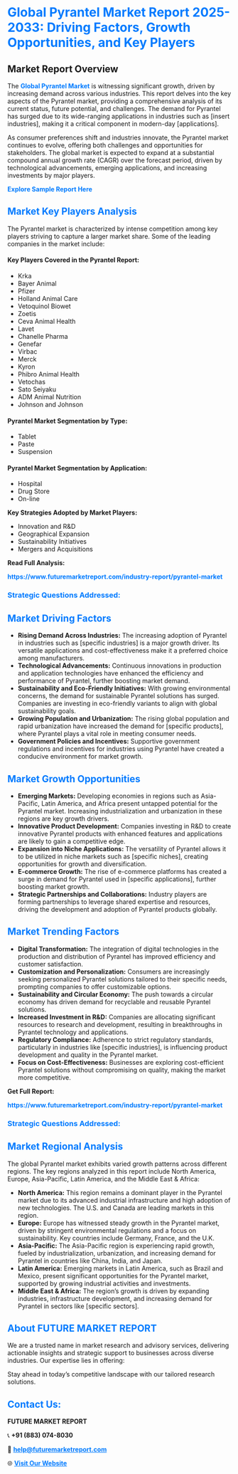 <h1 style="color: #007BFF;">Global Pyrantel Market Report 2025-2033: Driving Factors, Growth Opportunities, and Key Players</h1>

<section id="overview">
<h2>Market Report Overview</h2>
<p>The <a href="https://www.futuremarketreport.com/industry-report/pyrantel-market" style="color: #007BFF; text-decoration: none;"><strong>Global Pyrantel Market</strong></a> is witnessing significant growth, driven by increasing demand across various industries. This report delves into the key aspects of the Pyrantel market, providing a comprehensive analysis of its current status, future potential, and challenges. The demand for Pyrantel has surged due to its wide-ranging applications in industries such as [insert industries], making it a critical component in modern-day [applications].</p>
<p>As consumer preferences shift and industries innovate, the Pyrantel market continues to evolve, offering both challenges and opportunities for stakeholders. The global market is expected to expand at a substantial compound annual growth rate (CAGR) over the forecast period, driven by technological advancements, emerging applications, and increasing investments by major players.</p>
</section>

<section id="overview">
<p><a href="https://www.futuremarketreport.com/request-sample/reportId=77938" style="color: #007BFF; text-decoration: none;"><strong>Explore Sample Report Here</strong></a></p>
</section>

<section id="key-players">
<h2 style="color: #007BFF;">Market Key Players Analysis</h2>
<p>The Pyrantel market is characterized by intense competition among key players striving to capture a larger market share. Some of the leading companies in the market include:</p>
<h4>Key Players Covered in the Pyrantel Report:</h4>
<ul><li>Krka</li><li>Bayer Animal</li><li>Pfizer</li><li>Holland Animal Care</li><li>Vetoquinol Biowet</li><li>Zoetis</li><li>Ceva Animal Health</li><li>Lavet</li><li>Chanelle Pharma</li><li>Genefar</li><li>Virbac</li><li>Merck</li><li>Kyron</li><li>Phibro Animal Health</li><li>Vetochas</li><li>Sato Seiyaku</li><li>ADM Animal Nutrition</li><li>Johnson and Johnson</li></ul>
<h4>Pyrantel Market Segmentation by Type:</h4>
<ul><li>Tablet</li><li>Paste</li><li>Suspension</li></ul>

<h4>Pyrantel Market Segmentation by Application:</h4>
<ul><li>Hospital</li><li>Drug Store</li><li>On-line</li></ul>
<p><strong>Key Strategies Adopted by Market Players:</strong></p>
<ul>
<li>Innovation and R&D</li>
<li>Geographical Expansion</li>
<li>Sustainability Initiatives</li>
<li>Mergers and Acquisitions</li>
</ul>
</section>

<section>
<p><strong>Read Full Analysis: </strong></p><a href="https://www.futuremarketreport.com/industry-report/pyrantel-market" style="color: #007BFF; text-decoration: none;"><strong>https://www.futuremarketreport.com/industry-report/pyrantel-market</strong></a>
<h3 style="color: #007BFF;">Strategic Questions Addressed:</h3>
</section>

<section id="driving-factors">
<h2 style="color: #007BFF;">Market Driving Factors</h2>
<ul>
<li><strong>Rising Demand Across Industries:</strong> The increasing adoption of Pyrantel in industries such as [specific industries] is a major growth driver. Its versatile applications and cost-effectiveness make it a preferred choice among manufacturers.</li>
<li><strong>Technological Advancements:</strong> Continuous innovations in production and application technologies have enhanced the efficiency and performance of Pyrantel, further boosting market demand.</li>
<li><strong>Sustainability and Eco-Friendly Initiatives:</strong> With growing environmental concerns, the demand for sustainable Pyrantel solutions has surged. Companies are investing in eco-friendly variants to align with global sustainability goals.</li>
<li><strong>Growing Population and Urbanization:</strong> The rising global population and rapid urbanization have increased the demand for [specific products], where Pyrantel plays a vital role in meeting consumer needs.</li>
<li><strong>Government Policies and Incentives:</strong> Supportive government regulations and incentives for industries using Pyrantel have created a conducive environment for market growth.</li>
</ul>
</section>

<section id="growth-opportunities">
<h2 style="color: #007BFF;">Market Growth Opportunities</h2>
<ul>
<li><strong>Emerging Markets:</strong> Developing economies in regions such as Asia-Pacific, Latin America, and Africa present untapped potential for the Pyrantel market. Increasing industrialization and urbanization in these regions are key growth drivers.</li>
<li><strong>Innovative Product Development:</strong> Companies investing in R&D to create innovative Pyrantel products with enhanced features and applications are likely to gain a competitive edge.</li>
<li><strong>Expansion into Niche Applications:</strong> The versatility of Pyrantel allows it to be utilized in niche markets such as [specific niches], creating opportunities for growth and diversification.</li>
<li><strong>E-commerce Growth:</strong> The rise of e-commerce platforms has created a surge in demand for Pyrantel used in [specific applications], further boosting market growth.</li>
<li><strong>Strategic Partnerships and Collaborations:</strong> Industry players are forming partnerships to leverage shared expertise and resources, driving the development and adoption of Pyrantel products globally.</li>
</ul>
</section>

<section id="trending-factors">
<h2 style="color: #007BFF;">Market Trending Factors</h2>
<ul>
<li><strong>Digital Transformation:</strong> The integration of digital technologies in the production and distribution of Pyrantel has improved efficiency and customer satisfaction.</li>
<li><strong>Customization and Personalization:</strong> Consumers are increasingly seeking personalized Pyrantel solutions tailored to their specific needs, prompting companies to offer customizable options.</li>
<li><strong>Sustainability and Circular Economy:</strong> The push towards a circular economy has driven demand for recyclable and reusable Pyrantel solutions.</li>
<li><strong>Increased Investment in R&D:</strong> Companies are allocating significant resources to research and development, resulting in breakthroughs in Pyrantel technology and applications.</li>
<li><strong>Regulatory Compliance:</strong> Adherence to strict regulatory standards, particularly in industries like [specific industries], is influencing product development and quality in the Pyrantel market.</li>
<li><strong>Focus on Cost-Effectiveness:</strong> Businesses are exploring cost-efficient Pyrantel solutions without compromising on quality, making the market more competitive.</li>
</ul>
</section>

<section>
<p><strong>Get Full Report: </strong></p><a href="https://www.futuremarketreport.com/industry-report/pyrantel-market" style="color: #007BFF; text-decoration: none;"><strong>https://www.futuremarketreport.com/industry-report/pyrantel-market</strong></a>
<h3 style="color: #007BFF;">Strategic Questions Addressed:</h3>
</section>


<section id="regional-analysis">
<h2 style="color: #007BFF;">Market Regional Analysis</h2>
<p>The global Pyrantel market exhibits varied growth patterns across different regions. The key regions analyzed in this report include North America, Europe, Asia-Pacific, Latin America, and the Middle East & Africa:</p>
<ul>
<li><strong>North America:</strong> This region remains a dominant player in the Pyrantel market due to its advanced industrial infrastructure and high adoption of new technologies. The U.S. and Canada are leading markets in this region.</li>
<li><strong>Europe:</strong> Europe has witnessed steady growth in the Pyrantel market, driven by stringent environmental regulations and a focus on sustainability. Key countries include Germany, France, and the U.K.</li>
<li><strong>Asia-Pacific:</strong> The Asia-Pacific region is experiencing rapid growth, fueled by industrialization, urbanization, and increasing demand for Pyrantel in countries like China, India, and Japan.</li>
<li><strong>Latin America:</strong> Emerging markets in Latin America, such as Brazil and Mexico, present significant opportunities for the Pyrantel market, supported by growing industrial activities and investments.</li>
<li><strong>Middle East & Africa:</strong> The region’s growth is driven by expanding industries, infrastructure development, and increasing demand for Pyrantel in sectors like [specific sectors].</li>
</ul>
</section>

<footer>
<h2 style="color: #007BFF;">About FUTURE MARKET REPORT</h2>
<p>We are a trusted name in market research and advisory services, delivering actionable insights and strategic support to businesses across diverse industries. Our expertise lies in offering:</p>

<p>Stay ahead in today’s competitive landscape with our tailored research solutions.</p>

<h2 style="color: #007BFF;">Contact Us:</h2>
<p><strong>FUTURE MARKET REPORT</strong></p>
<p>📞 <strong>+91 (883) 074-8030</strong></p>
<p>📧 <strong><a href="mailto:help@futuremarketreport.com" style="color: #007BFF;">help@futuremarketreport.com</a></strong></p>
<p>🌐 <strong><a href="https://www.futuremarketreport.com/" style="color: #007BFF;">Visit Our Website</a></strong></p>
</footer>